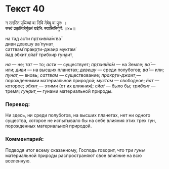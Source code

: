 # Текст 40

न तदस्ति पृथिव्यां वा दिवि देवेषु वा पुनः ।  
सत्त्वं प्रकृतिजैर्मुक्तं यदेभिः स्यात्त्रिभिर्गुणैः ॥४०॥

на тад асти пр̣тхивйа̄м̇ ва̄  
диви девешу ва̄ пунат̣  
саттвам̇ пракр̣ти-джаир муктам̇  
йад эбхит̣ сйа̄т трибхир гун̣аит̣

_на_ — не; _тат_ — то; _асти_ — существует; _пр̣тхивйа̄м_ — на Земле; _ва̄_ — или; _диви_ — на высших планетах; _девешу_ — среди полубогов; _ва̄_ — или; _пунат̣_ — вновь; _саттвам_ — существование; _пракр̣ти-джаит̣_ — порожденными материальной природой; _муктам_ — свободное; _йат_ — которое; _эбхит̣_ — этими (от их влияния); _сйа̄т_ — было бы; _трибхит̣_ — тремя; _гун̣аит̣_ — гунами материальной природы.

### Перевод:

Ни здесь, ни среди полубогов, на высших планетах, нет ни одного существа, которое не испытывало бы на себе влияния этих трех гун, порожденных материальной природой.

### Комментарий:

Подводя итог всему сказанному, Господь говорит, что три _гуны_ материальной природы распространяют свое влияние на всю вселенную.